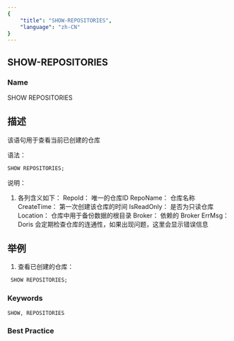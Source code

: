 ```yaml
---
{
    "title": "SHOW-REPOSITORIES",
    "language": "zh-CN"
}
---
```


## SHOW-REPOSITORIES

### Name 

SHOW REPOSITORIES

## 描述

该语句用于查看当前已创建的仓库

语法：

```sql
SHOW REPOSITORIES;
```

说明：

1. 各列含义如下：
            RepoId：           唯一的仓库ID
            RepoName：   仓库名称
            CreateTime：   第一次创建该仓库的时间
            IsReadOnly：   是否为只读仓库
            Location：        仓库中用于备份数据的根目录
            Broker：            依赖的 Broker
            ErrMsg：            Doris 会定期检查仓库的连通性，如果出现问题，这里会显示错误信息

## 举例

1. 查看已创建的仓库：

```sql
 SHOW REPOSITORIES;
```

### Keywords

    SHOW, REPOSITORIES

### Best Practice

